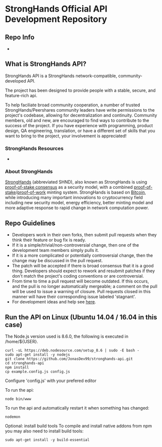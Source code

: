# StrongHands Official API Development Repository

## Repo Info
-

## What is StrongHands API?

StrongHands API is a StrongHands network-compatible, community-developed API.

The project has been designed to provide people with a stable, secure, and feature-rich api.

To help faciliate broad community cooperation, a number of trusted StrongHands/Peershares community leaders have write permissions to the project's codebase, allowing for decentralization and continuity. Community members, old and new, are encouraged to find ways to contribute to the success of the project. If you have experience with programming, product design, QA engineering, translation, or have a different set of skills that you want to bring to the project, your involvement is appreciated!


### StrongHands Resources
-


### About StrongHands
[StrongHands](http://stronghands.net/) (abbreviated SHND), also known as StrongHands is using [proof-of-stake consensus](http://stronghands.net/bin/stronghands-paper.pdf) as a security model, with a combined [proof-of-stake](http://stronghands.net/bin/stronghands-paper.pdf)/[proof-of-work](https://en.wikipedia.org/wiki/Proof-of-work_system) minting system. StrongHands is based on [Bitcoin](http://bitcoin.org/en/), while introducing many important innovations to cryptocurrency field including new security model, energy efficiency, better minting model and more adaptive response to rapid change in network computation power.


## Repo Guidelines

* Developers work in their own forks, then submit pull requests when they think their feature or bug fix is ready.
* If it is a simple/trivial/non-controversial change, then one of the development team members simply pulls it.
* If it is a more complicated or potentially controversial change, then the change may be discussed in the pull request.
* The patch will be accepted if there is broad consensus that it is a good thing. Developers should expect to rework and resubmit patches if they don't match the project's coding conventions or are controversial.
* From time to time a pull request will become outdated. If this occurs, and the pull is no longer automatically mergeable; a comment on the pull will be used to issue a warning of closure.  Pull requests closed in this manner will have their corresponding issue labeled 'stagnant'.
* For development ideas and help see [here](http://www.stronghandstalk.org/index.php?board=10.0).



## Run the API on Linux (Ubuntu 14.04 / 16.04 in this case) 

The Node.js version used is 8.6.0, the following is executed in /home/${USER}.

    curl -sL https://deb.nodesource.com/setup_8.6 | sudo -E bash -
    sudo apt-get install -y nodejs
    git clone https://github.com/JonasDev99/stronghands-api.git
    cd stronghands-api
    npm install
    cp example.config.js config.js
Configure 'config.js' with your prefered editor

To run the api:
    
    node bin/www
    
To run the api and automatically restart it when something has changed:    
    
    nodemon

Optional: install build tools
To compile and install native addons from npm you may also need to install build tools:

    sudo apt-get install -y build-essential

